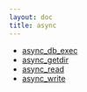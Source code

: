 ```yaml
---
layout: doc
title: async
---
```

* [async_db_exec](async_db_exec.html)
* [async_getdir](async_getdir.html)
* [async_read](async_read.html)
* [async_write](async_write.html)
